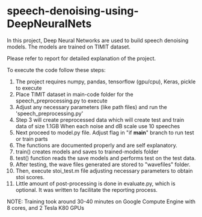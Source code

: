 # speech-denoising-using-DeepNeuralNets

In this project, Deep Neural Networks are used to build speech denoising models.
The models are trained on TIMIT dataset.

Please refer to report for detailed explanation of the project.


To execute the code follow these steps:

1. The project requires numpy, pandas, tensorflow (gpu/cpu), Keras, pickle to execute
2. Place TIMIT dataset in main-code folder for the speech_preprocessing.py to execute
3. Adjust any necessary parameters (like path files) and run the 'speech_preprocessing.py'
4. Step 3 will create preprocessed data which will create test and train data of size 1.1GB
	When each noise and dB scale use 10 speeches
5. Next proceed to model.py file. Adjust flag in "if __main__" branch to run test or train parts
6. The functions are documented properly and are self explanatory.
7. train() creates models and saves to trained-models folder
8. test() function reads the save models and performs test on the test data.
9. After testing, the wave files generated are stored to "wavefiles" folder.
10. Then, execute stoi_test.m file adjusting necessary parameters to obtain stoi scores.
11. Little amount of post-processing is done in evaluate.py, which is optional. 
	It was written to facilitate the reporting process.


NOTE: Training took around 30-40 minutes on Google Compute Engine with 8 cores, and 2 Tesla K80 GPUs